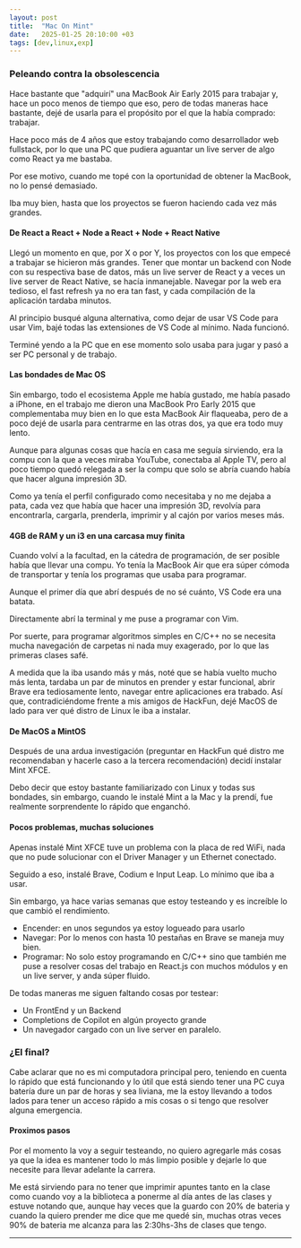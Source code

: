 ```yaml
---
layout: post
title:  "Mac On Mint"
date:   2025-01-25 20:10:00 +03
tags: [dev,linux,exp]
---
```


### Peleando contra la obsolescencia

Hace bastante que "adquirí" una MacBook Air Early 2015 para trabajar y, hace un poco menos de tiempo que eso, pero de todas maneras hace bastante, dejé de usarla para el propósito por el que la había comprado: trabajar.

Hace poco más de 4 años que estoy trabajando como desarrollador web fullstack, por lo que una PC que pudiera aguantar un live server de algo como React ya me bastaba.

Por ese motivo, cuando me topé con la oportunidad de obtener la MacBook, no lo pensé demasiado.

Iba muy bien, hasta que los proyectos se fueron haciendo cada vez más grandes.

#### De React a React + Node a React + Node + React Native

Llegó un momento en que, por X o por Y, los proyectos con los que empecé a trabajar se hicieron más grandes. Tener que montar un backend con Node con su respectiva base de datos, más un live server de React y a veces un live server de React Native, se hacía inmanejable. Navegar por la web era tedioso, el fast refresh ya no era tan fast, y cada compilación de la aplicación tardaba minutos.

Al principio busqué alguna alternativa, como dejar de usar VS Code para usar Vim, bajé todas las extensiones de VS Code al mínimo. Nada funcionó.

Terminé yendo a la PC que en ese momento solo usaba para jugar y pasó a ser PC personal y de trabajo.

#### Las bondades de Mac OS

Sin embargo, todo el ecosistema Apple me había gustado, me había pasado a iPhone, en el trabajo me dieron una MacBook Pro Early 2015 que complementaba muy bien en lo que esta MacBook Air flaqueaba, pero de a poco dejé de usarla para centrarme en las otras dos, ya que era todo muy lento.

Aunque para algunas cosas que hacía en casa me seguía sirviendo, era la compu con la que a veces miraba YouTube, conectaba al Apple TV, pero al poco tiempo quedó relegada a ser la compu que solo se abría cuando había que hacer alguna impresión 3D.

Como ya tenía el perfil configurado como necesitaba y no me dejaba a pata, cada vez que había que hacer una impresión 3D, revolvía para encontrarla, cargarla, prenderla, imprimir y al cajón por varios meses más.

#### 4GB de RAM y un i3 en una carcasa muy finita

Cuando volví a la facultad, en la cátedra de programación, de ser posible había que llevar una compu. Yo tenía la MacBook Air que era súper cómoda de transportar y tenía los programas que usaba para programar.

Aunque el primer día que abrí después de no sé cuánto, VS Code era una batata.

Directamente abrí la terminal y me puse a programar con Vim.

Por suerte, para programar algoritmos simples en C/C++ no se necesita mucha navegación de carpetas ni nada muy exagerado, por lo que las primeras clases safé.

A medida que la iba usando más y más, noté que se había vuelto mucho más lenta, tardaba un par de minutos en prender y estar funcional, abrir Brave era tediosamente lento, navegar entre aplicaciones era trabado. Así que, contradiciéndome frente a mis amigos de HackFun, dejé MacOS de lado para ver qué distro de Linux le iba a instalar.

#### De MacOS a MintOS

Después de una ardua investigación (preguntar en HackFun qué distro me recomendaban y hacerle caso a la tercera recomendación) decidí instalar Mint XFCE.

Debo decir que estoy bastante familiarizado con Linux y todas sus bondades, sin embargo, cuando le instalé Mint a la Mac y la prendí, fue realmente sorprendente lo rápido que enganchó.

#### Pocos problemas, muchas soluciones

Apenas instalé Mint XFCE tuve un problema con la placa de red WiFi, nada que no pude solucionar con el Driver Manager y un Ethernet conectado.

Seguido a eso, instalé Brave, Codium e Input Leap. Lo mínimo que iba a usar.

Sin embargo, ya hace varias semanas que estoy testeando y es increíble lo que cambió el rendimiento.

- Encender: en unos segundos ya estoy logueado para usarlo
- Navegar: Por lo menos con hasta 10 pestañas en Brave se maneja muy bien.
- Programar: No solo estoy programando en C/C++ sino que también me puse a resolver cosas del trabajo en React.js con muchos módulos y en un live server, y anda súper fluido.

De todas maneras me siguen faltando cosas por testear:
- Un FrontEnd y un Backend
- Completions de Copilot en algún proyecto grande
- Un navegador cargado con un live server en paralelo.

### ¿El final?

Cabe aclarar que no es mi computadora principal pero, teniendo en cuenta lo rápido que está funcionando y lo útil que está siendo tener una PC cuya batería dure un par de horas y sea liviana, me la estoy llevando a todos lados para tener un acceso rápido a mis cosas o si tengo que resolver alguna emergencia.

#### Proximos pasos

Por el momento la voy a seguir testeando, no quiero agregarle más cosas ya que la idea es mantener todo lo más limpio posible y dejarle lo que necesite para llevar adelante la carrera. 

Me está sirviendo para no tener que imprimir apuntes tanto en la clase como cuando voy a la biblioteca a ponerme al día antes de las clases y estuve notando que, aunque hay veces que la guardo con 20% de bateria y cuando la quiero prender me dice que me quedé sin, muchas otras veces 90% de bateria me alcanza para las 2:30hs-3hs de clases que tengo. 

___

